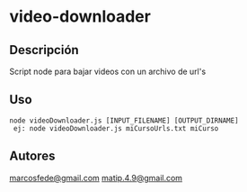 # video-downloader


## Descripción

Script node para bajar videos con un archivo de url's

## Uso

```node videoDownloader.js [INPUT_FILENAME] [OUTPUT_DIRNAME]``` 
<br/>
``` ej: node videoDownloader.js miCursoUrls.txt miCurso```

## Autores

marcosfede@gmail.com
matip.4.9@gmail.com 
